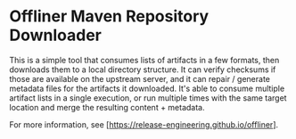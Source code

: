 # Offliner Maven Repository Downloader

This is a simple tool that consumes lists of artifacts in a few formats, then downloads them to a local directory structure. It can verify checksums if those are available on the upstream server, and it can repair / generate metadata files for the artifacts it downloaded. It's able to consume multiple artifact lists in a single execution, or run multiple times with the same target location and merge the resulting content + metadata.

For more information, see [https://release-engineering.github.io/offliner].
